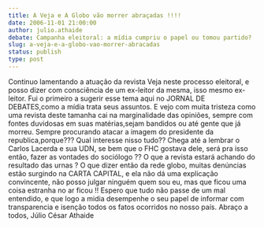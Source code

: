 ```yaml
---
title: A Veja e A Globo vão morrer abraçadas !!!!
date: 2006-11-01 21:00:00
author: julio.athaide
debate: Campanha eleitoral: a mídia cumpriu o papel ou tomou partido?
slug: a-veja-e-a-globo-vao-morrer-abracadas
status: publish 
type: post
---
```


Continuo lamentando a atuação da revista Veja neste processo eleitoral, e posso dizer com consciência de um ex-leitor da mesma, isso mesmo ex-leitor. Fui o primeiro a sugerir esse tema aqui no JORNAL DE DEBATES,como a mídia trata seus assuntos. E vejo com muita tristeza como uma revista deste tamanha cai na marginalidade das opiniões, sempre com fontes duvidosas em suas matérias,sejam bandidos ou até gente que já morreu. Sempre procurando atacar a imagem do presidente da republica,porque??? Qual interesse nisso tudo??
 Chega até a lembrar o Carlos Lacerda e sua UDN, se bem que o FHC gostava dele, será pra isso então, fazer as vontades do sociólogo ?? O que a revista estará achando do resultado das urnas ?
 O que dizer então da rede globo, muitas denúncias estão surgindo na CARTA CAPITAL, e ela não dá uma explicação convincente, não posso julgar ninguém quem sou eu, mas que ficou uma coisa estranha no ar ficou !!
 Espero que tudo não passe de um mal entendido, e que logo a midia desempenhe o seu papel de informar com transparencia e isenção todos os fatos ocorridos no nosso país.
 Abraço a todos,
 Júlio César Athaide

